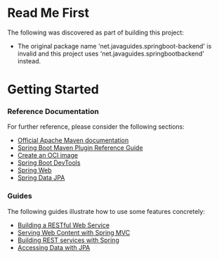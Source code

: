 # Read Me First
The following was discovered as part of building this project:

* The original package name 'net.javaguides.springboot-backend' is invalid and this project uses 'net.javaguides.springbootbackend' instead.

# Getting Started

### Reference Documentation
For further reference, please consider the following sections:

* [Official Apache Maven documentation](https://maven.apache.org/guides/index.html)
* [Spring Boot Maven Plugin Reference Guide](https://docs.spring.io/spring-boot/docs/2.6.13/maven-plugin/reference/html/)
* [Create an OCI image](https://docs.spring.io/spring-boot/docs/2.6.13/maven-plugin/reference/html/#build-image)
* [Spring Boot DevTools](https://docs.spring.io/spring-boot/docs/2.6.13/reference/htmlsingle/#using.devtools)
* [Spring Web](https://docs.spring.io/spring-boot/docs/2.6.13/reference/htmlsingle/#web)
* [Spring Data JPA](https://docs.spring.io/spring-boot/docs/2.6.13/reference/htmlsingle/#data.sql.jpa-and-spring-data)

### Guides
The following guides illustrate how to use some features concretely:

* [Building a RESTful Web Service](https://spring.io/guides/gs/rest-service/)
* [Serving Web Content with Spring MVC](https://spring.io/guides/gs/serving-web-content/)
* [Building REST services with Spring](https://spring.io/guides/tutorials/rest/)
* [Accessing Data with JPA](https://spring.io/guides/gs/accessing-data-jpa/)

